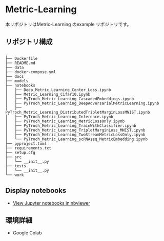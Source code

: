 # Metric-Learning

本リポジトリはMetric-Learning のexample リポジトリです。

## リポジトリ構成

```
.
├── Dockerfile
├── README.md
├── data
├── docker-compose.yml
├── docs
├── models
├── notebooks
│   ├── Deep_Metric_Learning_Center_Loss.ipynb
│   ├── Metric_Learning_Cifar10.ipynb
│   ├── PyTroch_Metric_Learning_CascadedEmbeddings.ipynb
│   ├── PyTroch_Metric_Learning_DeepAdversarialMetricLearning.ipynb
│   ├── PyTroch_Metric_Learning_DistributedTripletMarginLossMNIST.ipynb
│   ├── PyTroch_Metric_Learning_Inference.ipynb
│   ├── PyTroch_Metric_Learning_MetricLossOnly.ipynb
│   ├── PyTroch_Metric_Learning_TrainWithClassifier.ipynb
│   ├── PyTroch_Metric_Learning_TripletMarginLoss_MNIST.ipynb
│   ├── PyTroch_Metric_Learning_TwoStreamMetricLossOnly.ipynb
│   └── PyTroch_Metric_Learning_scRNAseq_MetricEmbedding.ipynb
├── pyproject.toml
├── requirements.txt
├── setup.cfg
├── src
│   └── __init__.py
├── tests
│   └── __init__.py
└── work
```

## Display notebooks

- [View Jupyter notebooks in nbviewer](https://nbviewer.jupyter.org/github/ykato27/Metric-Learning/tree/main/notebooks/)

## 環境詳細

- Google Colab
